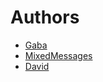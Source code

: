 # Authors

* [Gaba](https://github.com/gabelula)
* [MixedMessages](https://github.com/mixedmessages)
* [David](https://github.com/jde)
